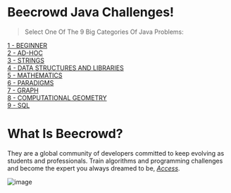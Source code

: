 # Beecrowd Java Challenges!
> Select One Of The 9 Big Categories Of Java Problems:

[1 - BEGINNER](https://github.com/ojoseleonardo/beecrowd-java/tree/1-BEGINNER) <br />
[2 - AD-HOC](https://github.com/ojoseleonardo/beecrowd-java/tree/2-AD_HOC) <br />
[3 - STRINGS](https://github.com/ojoseleonardo/beecrowd-java/tree/3-STRINGS) <br />
[4 - DATA STRUCTURES AND LIBRARIES](https://github.com/ojoseleonardo/beecrowd-java/tree/4-DATA_STRUCTURES_AND_LIBRARIES) <br />
[5 - MATHEMATICS](https://github.com/ojoseleonardo/beecrowd-java/tree/5-MATHEMATICS) <br />
[6 - PARADIGMS](https://github.com/ojoseleonardo/beecrowd-java/tree/6-PARADIGMS) <br />
[7 - GRAPH](https://github.com/ojoseleonardo/beecrowd-java/tree/7-GRAPH) <br />
[8 - COMPUTATIONAL GEOMETRY](https://github.com/ojoseleonardo/beecrowd-java/tree/8-COMPUTACIONAL_GEOMETRY) <br />
[9 - SQL](https://github.com/ojoseleonardo/beecrowd-java/tree/9-SQL) <br />



# What Is Beecrowd?
They are a global community of developers committed to keep evolving as students and professionals. Train algorithms and programming challenges and become the expert you always dreamed to be, *[Access](https://www.beecrowd.com.br/judge/en/categories)*.

![image](https://user-images.githubusercontent.com/72801979/181376827-2f72c0cd-5c31-442d-87ec-d1b659938ea1.png)







